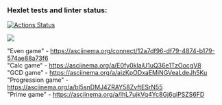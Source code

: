 ### Hexlet tests and linter status:
[![Actions Status](https://github.com/Rasta341/java-project-lvl1/workflows/hexlet-check/badge.svg)](https://github.com/Rasta341/java-project-lvl1/actions)

<a href="https://codeclimate.com/github/codeclimate/codeclimate/maintainability"><img src="https://api.codeclimate.com/v1/badges/a99a88d28ad37a79dbf6/maintainability" /></a>

"Even game" - https://asciinema.org/connect/12a7df96-df79-4874-b179-574ae88a73f6    
"Calc game" - https://asciinema.org/a/E0fy0klaiU1uQ36e1TzOocgV8     
"GCD game" - https://asciinema.org/a/aizKpODxaEMiNGVeaLdeJh5Ku      
"Progression game" - https://asciinema.org/a/bl5snDMJ4ZRAY58ZvftESrN55      
"Prime game" - https://asciinema.org/a/IhL7ujkVq4Yc8Gj6giPSZS6FD

